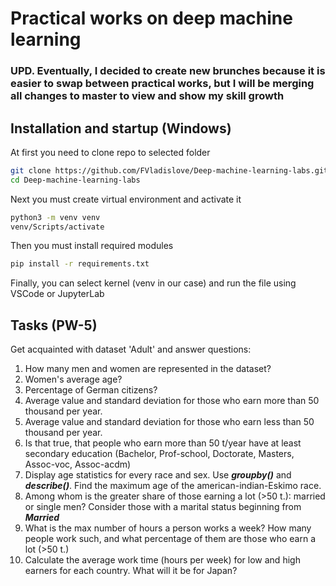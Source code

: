 # Practical works on deep machine learning
### UPD. Eventually, I decided to create new brunches because it is easier to swap between practical works, but I will be merging all changes to **master** to view and show my skill growth

## Installation and startup (Windows)
At first you need to clone repo to selected folder
```bash
git clone https://github.com/FVladislove/Deep-machine-learning-labs.git
cd Deep-machine-learning-labs
```
Next you must create virtual environment and activate it
```bash
python3 -m venv venv
venv/Scripts/activate
```
Then you must install required modules
```bash
pip install -r requirements.txt
```
Finally, you can select kernel (venv in our case) and run the file using VSCode or JupyterLab
## Tasks (PW-5)
Get acquainted with dataset 'Adult' and answer questions:
1. How many men and women are represented in the dataset? 
2. Women's average age?
3. Percentage of German citizens?
4. Average value and standard deviation for those who earn more than 50 thousand per year.
5. Average value and standard deviation for those who earn less than 50 thousand per year.
6. Is that true, that people who earn more than 50 t/year have at least secondary education (Bachelor, Prof-school, Doctorate, Masters, Assoc-voc, Assoc-acdm)
7. Display age statistics for every race and sex. Use ***groupby()*** and ***describe()***. Find the maximum age of the american-indian-Eskimo race.
8. Among whom is the greater share of those earning a lot (>50 t.): married or single men? Consider those with a marital status beginning from ***Married***
9. What is the max number of hours a person works a week? How many people work such, and what percentage of them are those who earn a lot (>50 t.)
10. Calculate the average work time (hours per week) for low and high earners for each country. What will it be for Japan?